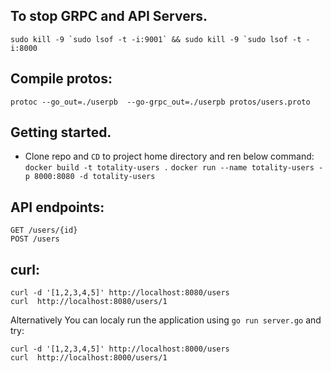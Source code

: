 ## To stop GRPC and API Servers.

````sudo kill -9 `sudo lsof -t -i:9001` && sudo kill -9 `sudo lsof -t -i:8000````

## Compile protos:
```protoc --go_out=./userpb  --go-grpc_out=./userpb protos/users.proto```

## Getting started.

* Clone repo and `CD` to project home directory and ren below command:
    ```docker build -t totality-users .```
    ```docker run --name totality-users -p 8000:8080 -d totality-users```


## API endpoints:
    GET /users/{id}
    POST /users


## curl:
    curl -d '[1,2,3,4,5]' http://localhost:8080/users
    curl  http://localhost:8080/users/1



Alternatively You can localy run the application using `go run server.go` and try:

    curl -d '[1,2,3,4,5]' http://localhost:8000/users
    curl  http://localhost:8000/users/1

